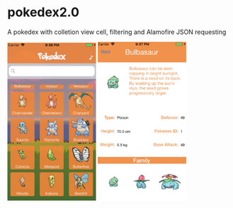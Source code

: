 # pokedex2.0
A pokedex with colletion view cell, filtering and Alamofire JSON requesting

<img src="screen1.png" width="200">
<img src="screen2.png" width="200">

